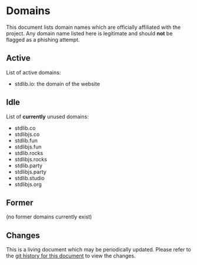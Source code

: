 # Domains

This document lists domain names which are officially affiliated with the project. Any domain name listed here is legitimate and should **not** be flagged as a phishing attempt.

## Active

List of active domains:

-   stdlib.io: the domain of the website

## Idle

List of **currently** unused domains:

-   stdlib.co
-   stdlibjs.co
-   stdlib.fun
-   stdlibjs.fun
-   stdlib.rocks
-   stdlibjs.rocks
-   stdlib.party
-   stdlibjs.party
-   stdlib.studio
-   stdlibjs.org

## Former

(no former domains currently exist)

## Changes

This is a living document which may be periodically updated. Please refer to the [git history for this document][git-commit-log-domains] to view the changes.

[git-commit-log-domains]: https://github.com/stdlib-js/stdlib/commits/develop/docs/policies/domains.md
